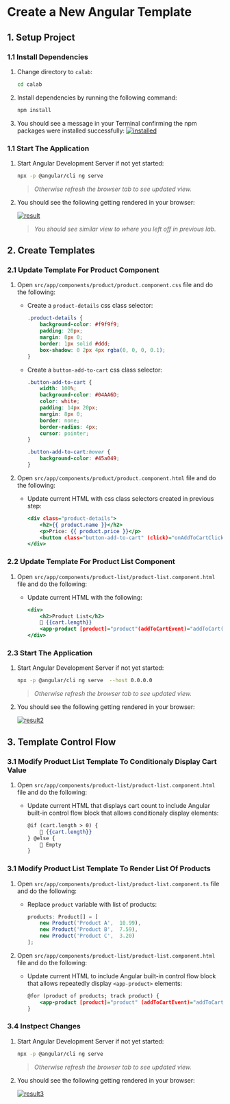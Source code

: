 # Create a New Angular Template

## 1. Setup Project

### 1.1 Install Dependencies

1. Change directory to `calab`:

    ```.sh
    cd calab
    ```
2. Install dependencies by running the following command:

    ```.sh
    npm install
    ```
3. You should see a message in your Terminal confirming the npm packages were installed successfully:
    [![installed](res/installed.png)]() 

### 1.1 Start The Application

1. Start Angular Development Server if not yet started:

    ```.bash
    npx -p @angular/cli ng serve
    ```
    > _Otherwise refresh the browser tab to see updated view._

2. You should see the following getting rendered in your browser:

    [![result](res/result1.png)]() 

    > _You should see similar view to where you left off in previous lab._


## 2. Create Templates

### 2.1 Update Template For Product Component
1. Open `src/app/components/product/product.component.css` file and do the following:
    - Create a `product-details` css class selector:
        ```.css
        .product-details {
            background-color: #f9f9f9;
            padding: 20px;
            margin: 8px 0;
            border: 1px solid #ddd;
            box-shadow: 0 2px 4px rgba(0, 0, 0, 0.1);
        }
        ```
    - Create a `button-add-to-cart` css class selector:
        ```.css
        .button-add-to-cart {
            width: 100%;
            background-color: #04AA6D;
            color: white;
            padding: 14px 20px;
            margin: 8px 0;
            border: none;
            border-radius: 4px;
            cursor: pointer;
        }
        
        .button-add-to-cart:hover {
            background-color: #45a049;
        }
        ```

2. Open `src/app/components/product/product.component.html` file and do the following:
    - Update current HTML with css class selectors created in previous step:
    
        ```.html
        <div class="product-details">
            <h2>{{ product.name }}</h2>
            <p>Price: {{ product.price }}</p>
            <button class="button-add-to-cart" (click)="onAddToCartClicked()">Add to Cart</button>
        </div>
        ```

### 2.2 Update Template For Product List Component

1. Open `src/app/components/product-list/product-list.component.html` file and do the following:
    - Update current HTML with the following:
    
        ```.html
        <div>
            <h2>Product List</h2>
            🛒 {{cart.length}}
            <app-product [product]="product"(addToCartEvent)="addToCart($event)"></app-product>
        </div>
        ```

### 2.3 Start The Application

1. Start Angular Development Server if not yet started:

    ```.bash
    npx -p @angular/cli ng serve  --host 0.0.0.0 
    ```
    > _Otherwise refresh the browser tab to see updated view._

2. You should see the following getting rendered in your browser:

    [![result2](res/result2.png)]() 


## 3. Template Control Flow

### 3.1 Modify Product List Template To Conditionaly Display Cart Value

1. Open `src/app/components/product-list/product-list.component.html` file and do the following:
    - Update current HTML that displays cart count to include Angular built-in control flow block that allows conditionaly display elements:

        ```.html
        @if (cart.length > 0) {
            🛒 {{cart.length}}
        } @else {
            🛒 Empty
        }
        ```

### 3.1 Modify Product List Template To Render List Of Products

1. Open `src/app/components/product-list/product-list.component.ts` file and do the following:
    - Replace `product` variable with list of products:

        ```.ts
        products: Product[] = [
            new Product('Product A',  10.99), 
            new Product('Product B',  7.59), 
            new Product('Product C',  3.20)
        ];
        ```
2. Open `src/app/components/product-list/product-list.component.html` file and do the following:
    - Update current HTML to include Angular built-in control flow block that allows repeatedly display `<app-product>` elements:

        ```.html
        @for (product of products; track product) {
            <app-product [product]="product" (addToCartEvent)="addToCart($event)"></app-product>
        }
        ```

### 3.4 Instpect Changes

1. Start Angular Development Server if not yet started:

    ```.bash
    npx -p @angular/cli ng serve
    ```
    > _Otherwise refresh the browser tab to see updated view._

2. You should see the following getting rendered in your browser:

    [![result3](res/result3.png)]() 